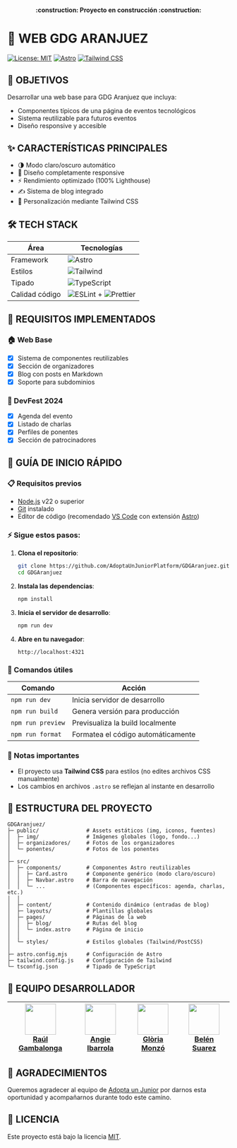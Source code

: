 <h4 align="center">
:construction: Proyecto en construcción :construction:
</h4>

# 🌟 WEB GDG ARANJUEZ

[![License: MIT](https://img.shields.io/badge/License-MIT-yellow.svg)](https://opensource.org/licenses/MIT)
[![Astro](https://img.shields.io/badge/Astro-5.0-blue.svg)](https://astro.build)
[![Tailwind CSS](https://img.shields.io/badge/Tailwind_CSS-3.0-blueviolet.svg)](https://tailwindcss.com)

## 🎯 OBJETIVOS

Desarrollar una web base para GDG Aranjuez que incluya:

- Componentes típicos de una página de eventos tecnológicos
- Sistema reutilizable para futuros eventos
- Diseño responsive y accesible

## ✨ CARACTERÍSTICAS PRINCIPALES

- 🌗 Modo claro/oscuro automático
- 📱 Diseño completamente responsive
- ⚡ Rendimiento optimizado (100% Lighthouse)
- ✍️ Sistema de blog integrado
- 🎨 Personalización mediante Tailwind CSS

## 🛠 TECH STACK

| Área           | Tecnologías                                                                                                                                         |
| -------------- | --------------------------------------------------------------------------------------------------------------------------------------------------- |
| Framework      | ![Astro](https://img.shields.io/badge/Astro-5.8.1-FF5D01?logo=astro)                                                                                |
| Estilos        | ![Tailwind](https://img.shields.io/badge/Tailwind_CSS-3.4-06B6D4?logo=tailwindcss)                                                                  |
| Tipado         | ![TypeScript](https://img.shields.io/badge/TypeScript-5.0-3178C6?logo=typescript)                                                                   |
| Calidad código | ![ESLint](https://img.shields.io/badge/ESLint-9.0-4B32C3?logo=eslint) + ![Prettier](https://img.shields.io/badge/Prettier-3.0-F7B93E?logo=prettier) |

## 📌 REQUISITOS IMPLEMENTADOS

### 🏠 Web Base

- [x] Sistema de componentes reutilizables
- [x] Sección de organizadores
- [x] Blog con posts en Markdown
- [x] Soporte para subdominios

### 🎪 DevFest 2024

- [x] Agenda del evento
- [x] Listado de charlas
- [x] Perfiles de ponentes
- [x] Sección de patrocinadores

## 🚀 GUÍA DE INICIO RÁPIDO

### 📋 Requisitos previos

- [Node.js](https://nodejs.org/) v22 o superior
- [Git](https://git-scm.com/) instalado
- Editor de código (recomendado [VS Code](https://code.visualstudio.com/) con extensión [Astro](https://marketplace.visualstudio.com/items?itemName=astro-build.astro-vscode))

### ⚡ Sigue estos pasos:

1. **Clona el repositorio**:

   ```bash
   git clone https://github.com/AdoptaUnJuniorPlatform/GDGAranjuez.git
   cd GDGAranjuez
   ```

2. **Instala las dependencias**:

   ```bash
   npm install
   ```

3. **Inicia el servidor de desarrollo**:

   ```bash
   npm run dev
   ```

4. **Abre en tu navegador**:
   ```
   http://localhost:4321
   ```

### 🔧 Comandos útiles

| Comando           | Acción                             |
| ----------------- | ---------------------------------- |
| `npm run dev`     | Inicia servidor de desarrollo      |
| `npm run build`   | Genera versión para producción     |
| `npm run preview` | Previsualiza la build localmente   |
| `npm run format`  | Formatea el código automáticamente |

### 📌 Notas importantes

- El proyecto usa **Tailwind CSS** para estilos (no edites archivos CSS manualmente)
- Los cambios en archivos `.astro` se reflejan al instante en desarrollo

## 📂 ESTRUCTURA DEL PROYECTO

```
GDGAranjuez/
├─ public/               # Assets estáticos (img, iconos, fuentes)
│  ├─ img/               # Imágenes globales (logo, fondo...)
│  ├─ organizadores/     # Fotos de los organizadores
│  └─ ponentes/          # Fotos de los ponentes
│
├─ src/
│  ├─ components/        # Componentes Astro reutilizables
│  │  ├─ Card.astro      # Componente genérico (modo claro/oscuro)
│  │  ├─ Navbar.astro    # Barra de navegación
│  │  └─ ...             # (Componentes específicos: agenda, charlas, etc.)
│  │
│  ├─ content/           # Contenido dinámico (entradas de blog)
│  ├─ layouts/           # Plantillas globales
│  ├─ pages/             # Páginas de la web
│  │  ├─ blog/           # Rutas del blog
│  │  └─ index.astro     # Página de inicio
│  │
│  └─ styles/            # Estilos globales (Tailwind/PostCSS)
│
├─ astro.config.mjs      # Configuración de Astro
├─ tailwind.config.js    # Configuración de Tailwind
└─ tsconfig.json         # Tipado de TypeScript
```

## 👥 EQUIPO DESARROLLADOR

| [<img src="https://github.com/RaulGamBalonga.png" width=70><br>Raúl Gambalonga](https://github.com/RaulGamBalonga) | [<img src="https://github.com/AngieMiv.png" width=70><br>Angie Ibarrola](https://github.com/AngieMiv) | [<img src="https://github.com/Aredhel269.png" width=70><br>Glòria Monzó](https://github.com/Aredhel269) | [<img src="https://github.com/belensuarez477.png" width=70><br>Belén Suarez](https://github.com/belensuarez477) |
| ------------------------------------------------------------------------------------------------------------------ | ----------------------------------------------------------------------------------------------------- | ------------------------------------------------------------------------------------------------------- | --------------------------------------------------------------------------------------------------------------- |

## 🤝 AGRADECIMIENTOS

Queremos agradecer al equipo de [Adopta un Junior](https://adoptaunjunior.es) por darnos esta oportunidad y acompañarnos durante todo este camino.

## 📝 LICENCIA

Este proyecto está bajo la licencia [MIT](LICENSE).
